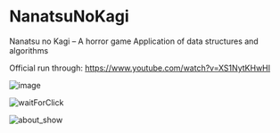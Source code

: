 # NanatsuNoKagi
Nanatsu no Kagi – A horror game Application of data structures and algorithms

Official run through: https://www.youtube.com/watch?v=XS1NytKHwHI

![image](https://user-images.githubusercontent.com/46555394/147195842-9bbcad92-cd3e-4ebd-a33e-393f9a998b7f.png)

![waitForClick](https://user-images.githubusercontent.com/46555394/147195781-5cd7bd6d-f407-4bc3-b913-a59700250782.png)

![about_show](https://user-images.githubusercontent.com/46555394/147195869-e42d6481-09a3-498f-8eaa-828e6feb7d4a.png)

